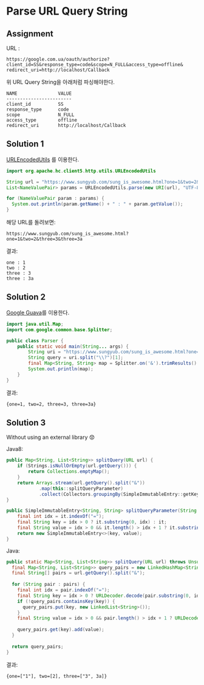 # Parse URL Query String

## Assignment
URL : 
```
https://google.com.ua/oauth/authorize?
client_id=SS&response_type=code&scope=N_FULL&access_type=offline&
redirect_uri=http://localhost/Callback
```
위 URL Query String을 아래처럼 파싱해야한다.
```
NAME               VALUE
------------------------
client_id          SS
response_type      code
scope              N_FULL
access_type        offline
redirect_uri       http://localhost/Callback

```

## Solution 1
[URLEncodedUtils](http://hc.apache.org/httpcomponents-client-ga/httpclient/apidocs/org/apache/http/client/utils/URLEncodedUtils.html)
를 이용한다.
```java
import org.apache.hc.client5.http.utils.URLEncodedUtils

String url = "https://www.sungyub.com/sung_is_awesome.html?one=1&two=2&three=3&three=3a";
List<NameValuePair> params = URLEncodedUtils.parse(new URI(url), "UTF-8");

for (NameValuePair param : params) {
  System.out.println(param.getName() + " : " + param.getValue());
}
```
해당 URL를 돌려보면:
```
https://www.sungyub.com/sung_is_awesome.html?one=1&two=2&three=3&three=3a
```
결과:
```
one : 1
two : 2
three : 3
three : 3a
```

## Solution 2
[Google Guava](https://github.com/google/guava)를 이용한다.
```java
import java.util.Map;
import com.google.common.base.Splitter;

public class Parser {
    public static void main(String... args) {
        String uri = "https://www.sungyub.com/sung_is_awesome.html?one=1&two=2&three=3&three=3a";
        String query = uri.split("\\?")[1];
        final Map<String, String> map = Splitter.on('&').trimResults().withKeyValueSeparator("=").split(query);
        System.out.println(map);
    }
}
```
결과:
```text
{one=1, two=2, three=3, three=3a}
```

## Solution 3
Without using an external library 😟  

Java8:
```java
public Map<String, List<String>> splitQuery(URL url) {
    if (Strings.isNullOrEmpty(url.getQuery())) {
        return Collections.emptyMap();
    }
    return Arrays.stream(url.getQuery().split("&"))
            .map(this::splitQueryParameter)
            .collect(Collectors.groupingBy(SimpleImmutableEntry::getKey, LinkedHashMap::new, mapping(Map.Entry::getValue, toList())));
}

public SimpleImmutableEntry<String, String> splitQueryParameter(String it) {
    final int idx = it.indexOf("=");
    final String key = idx > 0 ? it.substring(0, idx) : it;
    final String value = idx > 0 && it.length() > idx + 1 ? it.substring(idx + 1) : null;
    return new SimpleImmutableEntry<>(key, value);
}
```

Java:
```java
public static Map<String, List<String>> splitQuery(URL url) throws UnsupportedEncodingException {
  final Map<String, List<String>> query_pairs = new LinkedHashMap<String, List<String>>();
  final String[] pairs = url.getQuery().split("&");
 
  for (String pair : pairs) {
    final int idx = pair.indexOf("=");
    final String key = idx > 0 ? URLDecoder.decode(pair.substring(0, idx), "UTF-8") : pair;
    if (!query_pairs.containsKey(key)) {
      query_pairs.put(key, new LinkedList<String>());
    }
    final String value = idx > 0 && pair.length() > idx + 1 ? URLDecoder.decode(pair.substring(idx + 1), "UTF-8") : null;
    
    query_pairs.get(key).add(value);
  }
  
  return query_pairs;
}
```
결과:
```text
{one=["1"], two=[2], three=["3", 3a]}
```